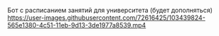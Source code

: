 Бот с расписанием занятий для университета (будет дополняться)
https://user-images.githubusercontent.com/72616425/103439824-565e1380-4c51-11eb-9d13-3de1977a8539.mp4

